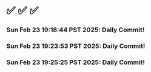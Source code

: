 # ✅ ✅ ✅
### Sun Feb 23 19:18:44 PST 2025: Daily Commit!
### Sun Feb 23 19:23:53 PST 2025: Daily Commit!
### Sun Feb 23 19:25:25 PST 2025: Daily Commit!
